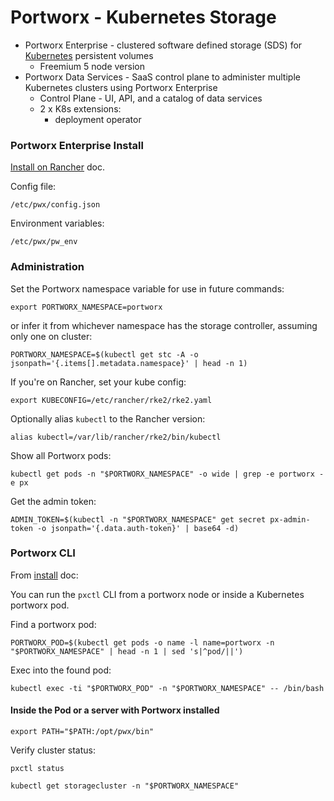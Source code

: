 # Portworx - Kubernetes Storage

- Portworx Enterprise - clustered software defined storage (SDS) for [Kubernetes](kubernetes.md) persistent volumes
  - Freemium 5 node version
- Portworx Data Services - SaaS control plane to administer multiple Kubernetes clusters using Portworx Enterprise
  - Control Plane - UI, API, and a catalog of data services
  - 2 x K8s extensions:
    - deployment operator

### Portworx Enterprise Install

[Install on Rancher](https://docs.portworx.com/portworx-enterprise/platform/kubernetes/rancher/install) doc.

Config file:

```
/etc/pwx/config.json
```

Environment variables:

```
/etc/pwx/pw_env
```

### Administration

Set the Portworx namespace variable for use in future commands:

```shell
export PORTWORX_NAMESPACE=portworx
```

or infer it from whichever namespace has the storage controller, assuming only one on cluster:

```shell
PORTWORX_NAMESPACE=$(kubectl get stc -A -o jsonpath='{.items[].metadata.namespace}' | head -n 1)
```

If you're on Rancher, set your kube config:

```shell
export KUBECONFIG=/etc/rancher/rke2/rke2.yaml
```
Optionally alias `kubectl` to the Rancher version:
```shell
alias kubectl=/var/lib/rancher/rke2/bin/kubectl
```

Show all Portworx pods:

```shell
kubectl get pods -n "$PORTWORX_NAMESPACE" -o wide | grep -e portworx -e px
```

Get the admin token:

```shell
ADMIN_TOKEN=$(kubectl -n "$PORTWORX_NAMESPACE" get secret px-admin-token -o jsonpath='{.data.auth-token}' | base64 -d)
```


### Portworx CLI

From [install](https://docs.portworx.com/portworx-enterprise/platform/kubernetes/rancher/install) doc:

You can run the `pxctl` CLI from a portworx node or inside a Kubernetes portworx pod.

Find a portworx pod:

```shell
PORTWORX_POD=$(kubectl get pods -o name -l name=portworx -n "$PORTWORX_NAMESPACE" | head -n 1 | sed 's|^pod/||')
```

Exec into the found pod:

```shell
kubectl exec -ti "$PORTWORX_POD" -n "$PORTWORX_NAMESPACE" -- /bin/bash
```

#### Inside the Pod or a server with Portworx installed

```shell
export PATH="$PATH:/opt/pwx/bin"
```

Verify cluster status:

```shell
pxctl status
```

```shell
kubectl get storagecluster -n "$PORTWORX_NAMESPACE"
```
